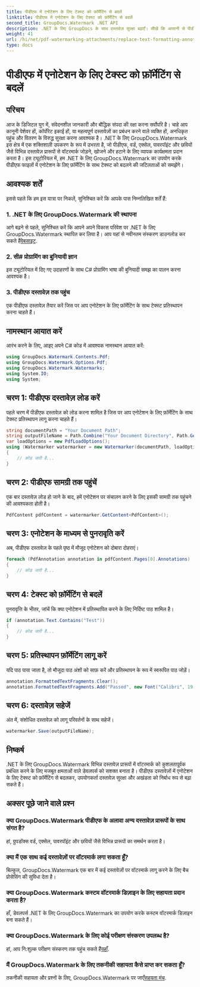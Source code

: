 ```yaml
---
title: पीडीएफ में एनोटेशन के लिए टेक्स्ट को फ़ॉर्मेटिंग से बदलें
linktitle: पीडीएफ में एनोटेशन के लिए टेक्स्ट को फ़ॉर्मेटिंग से बदलें
second_title: GroupDocs.Watermark .NET API
description: .NET के लिए GroupDocs के साथ दस्तावेज़ सुरक्षा बढ़ाएँ। सीखें कि आसानी से पीडीएफ फाइलों में एनोटेशन के लिए टेक्स्ट को फ़ॉर्मेटिंग से कैसे बदला जाए।
weight: 41
url: /hi/net/pdf-watermarking-attachments/replace-text-formatting-annotation-pdf/
type: docs
---
```

# पीडीएफ में एनोटेशन के लिए टेक्स्ट को फ़ॉर्मेटिंग से बदलें

## परिचय
आज के डिजिटल युग में, संवेदनशील जानकारी और बौद्धिक संपदा की रक्षा करना सर्वोपरि है। चाहे आप कानूनी पेशेवर हों, कॉर्पोरेट इकाई हों, या महत्वपूर्ण दस्तावेज़ों का प्रबंधन करने वाले व्यक्ति हों, अनधिकृत पहुंच और वितरण के विरुद्ध सुरक्षा करना आवश्यक है। .NET के लिए GroupDocs.Watermark इस क्षेत्र में एक शक्तिशाली उपकरण के रूप में उभरता है, जो पीडीएफ, वर्ड, एक्सेल, पावरपॉइंट और छवियों जैसे विभिन्न दस्तावेज़ प्रारूपों से वॉटरमार्क जोड़ने, खोजने और हटाने के लिए व्यापक कार्यक्षमता प्रदान करता है। इस ट्यूटोरियल में, हम .NET के लिए GroupDocs.Watermark का उपयोग करके पीडीएफ फाइलों में एनोटेशन के लिए फ़ॉर्मेटिंग के साथ टेक्स्ट को बदलने की जटिलताओं को समझेंगे।
## आवश्यक शर्तें
इससे पहले कि हम इस यात्रा पर निकलें, सुनिश्चित करें कि आपके पास निम्नलिखित शर्तें हैं:
### 1. .NET के लिए GroupDocs.Watermark की स्थापना
 आगे बढ़ने से पहले, सुनिश्चित करें कि आपने अपने विकास परिवेश पर .NET के लिए GroupDocs.Watermark स्थापित कर लिया है। आप यहां से नवीनतम संस्करण डाउनलोड कर सकते हैं[वेबसाइट](https://releases.groupdocs.com/Watermark/net/).
### 2. सी# प्रोग्रामिंग का बुनियादी ज्ञान
इस ट्यूटोरियल में दिए गए उदाहरणों के साथ C# प्रोग्रामिंग भाषा की बुनियादी समझ का पालन करना आवश्यक है।
### 3. पीडीएफ दस्तावेज़ तक पहुंच
एक पीडीएफ दस्तावेज़ तैयार करें जिस पर आप एनोटेशन के लिए फ़ॉर्मेटिंग के साथ टेक्स्ट प्रतिस्थापन करना चाहते हैं।

## नामस्थान आयात करें
आरंभ करने के लिए, आइए अपने C# कोड में आवश्यक नामस्थान आयात करें:
```csharp
using GroupDocs.Watermark.Contents.Pdf;
using GroupDocs.Watermark.Options.Pdf;
using GroupDocs.Watermark.Watermarks;
using System.IO;
using System;
```
## चरण 1: पीडीएफ दस्तावेज़ लोड करें
पहले चरण में पीडीएफ दस्तावेज़ को लोड करना शामिल है जिस पर आप एनोटेशन के लिए फ़ॉर्मेटिंग के साथ टेक्स्ट प्रतिस्थापन लागू करना चाहते हैं।
```csharp
string documentPath = "Your Document Path";
string outputFileName = Path.Combine("Your Document Directory", Path.GetFileName(documentPath));
var loadOptions = new PdfLoadOptions();
using (Watermarker watermarker = new Watermarker(documentPath, loadOptions))
{
    // कोड जारी है...
}
```
## चरण 2: पीडीएफ सामग्री तक पहुंचें
एक बार दस्तावेज़ लोड हो जाने के बाद, हमें एनोटेशन पर संचालन करने के लिए इसकी सामग्री तक पहुंचने की आवश्यकता होती है।
```csharp
PdfContent pdfContent = watermarker.GetContent<PdfContent>();
```
## चरण 3: एनोटेशन के माध्यम से पुनरावृति करें
अब, पीडीएफ दस्तावेज़ के पहले पृष्ठ में मौजूद एनोटेशन को दोबारा दोहराएं।
```csharp
foreach (PdfAnnotation annotation in pdfContent.Pages[0].Annotations)
{
    // कोड जारी है...
}
```
## चरण 4: टेक्स्ट को फ़ॉर्मेटिंग से बदलें
पुनरावृत्ति के भीतर, जांचें कि क्या एनोटेशन में प्रतिस्थापित करने के लिए निर्दिष्ट पाठ शामिल है।
```csharp
if (annotation.Text.Contains("Test"))
{
    // कोड जारी है...
}
```
## चरण 5: प्रतिस्थापन फ़ॉर्मेटिंग लागू करें
यदि पाठ पाया जाता है, तो मौजूदा पाठ अंशों को साफ़ करें और प्रतिस्थापन के रूप में स्वरूपित पाठ जोड़ें।
```csharp
annotation.FormattedTextFragments.Clear();
annotation.FormattedTextFragments.Add("Passed", new Font("Calibri", 19, FontStyle.Bold), Color.Red, Color.Aqua);
```
## चरण 6: दस्तावेज़ सहेजें
अंत में, संशोधित दस्तावेज़ को लागू परिवर्तनों के साथ सहेजें।
```csharp
watermarker.Save(outputFileName);
```

## निष्कर्ष
.NET के लिए GroupDocs.Watermark विभिन्न दस्तावेज़ प्रारूपों में वॉटरमार्क को कुशलतापूर्वक प्रबंधित करने के लिए मजबूत क्षमताओं वाले डेवलपर्स को सशक्त बनाता है। पीडीएफ दस्तावेज़ों में एनोटेशन के लिए टेक्स्ट को फ़ॉर्मेटिंग से बदलकर, उपयोगकर्ता दस्तावेज़ सुरक्षा और अखंडता को निर्बाध रूप से बढ़ा सकते हैं।
## अक्सर पूछे जाने वाले प्रश्न
### क्या GroupDocs.Watermark पीडीएफ के अलावा अन्य दस्तावेज़ प्रारूपों के साथ संगत है?
हां, ग्रुपडॉक्स वर्ड, एक्सेल, पावरपॉइंट और छवियों जैसे विभिन्न प्रारूपों का समर्थन करता है।
### क्या मैं एक साथ कई दस्तावेज़ों पर वॉटरमार्क लगा सकता हूँ?
बिल्कुल, GroupDocs.Watermark एक बार में कई दस्तावेज़ों पर वॉटरमार्क लागू करने के लिए बैच प्रोसेसिंग की सुविधा देता है।
### क्या GroupDocs.Watermark कस्टम वॉटरमार्क डिज़ाइन के लिए सहायता प्रदान करता है?
हाँ, डेवलपर्स .NET के लिए GroupDocs.Watermark का उपयोग करके कस्टम वॉटरमार्क डिज़ाइन बना सकते हैं।
### क्या GroupDocs.Watermark के लिए कोई परीक्षण संस्करण उपलब्ध है?
 हां, आप नि:शुल्क परीक्षण संस्करण तक पहुंच सकते हैं[यहाँ](https://releases.groupdocs.com/).
### मैं GroupDocs.Watermark के लिए तकनीकी सहायता कैसे प्राप्त कर सकता हूँ?
 तकनीकी सहायता और प्रश्नों के लिए, GroupDocs.Watermark पर जाएँ[सहयता मंच](https://forum.groupdocs.com/c/watermark/19).